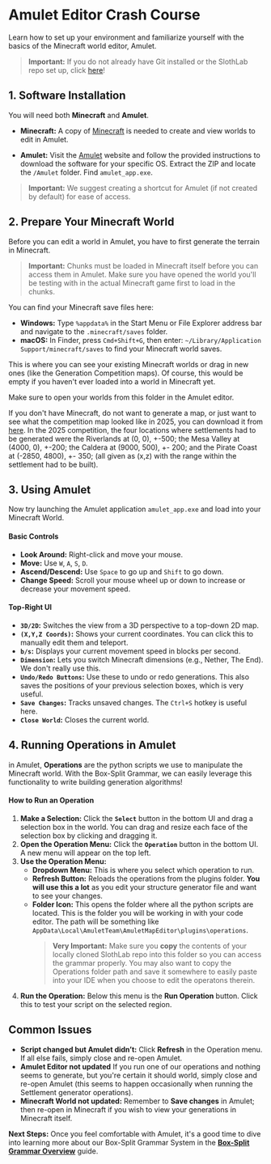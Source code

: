 # Amulet Editor Crash Course

Learn how to set up your environment and familiarize yourself with the basics of the Minecraft world editor, Amulet. 

 > **Important:** If you do not already have Git installed or the SlothLab repo set up, click [here](./REPO-SETUP.md)!

## 1. Software Installation 
You will need both **Minecraft** and **Amulet**.

* **Minecraft:** A copy of [Minecraft](https://www.minecraft.net/en-us) is needed to create and view worlds to edit in Amulet. 

* **Amulet:** Visit the [Amulet](https://www.amuletmc.com/) website and follow the provided instructions to download the software for your specific OS. Extract the ZIP and locate the `/Amulet` folder. Find `amulet_app.exe`.  

> **Important:** We suggest creating a shortcut for Amulet (if not created by default) for ease of access. 

## 2. Prepare Your Minecraft World

Before you can edit a world in Amulet, you have to first generate the terrain in Minecraft.

> **Important:** Chunks must be loaded in Minecraft itself before you can access them in Amulet. Make sure you have opened the world you'll be testing with in the actual Minecraft game first to load in the chunks.

You can find your Minecraft save files here:

* **Windows:** Type `%appdata%` in the Start Menu or File Explorer address bar and navigate to the `.minecraft/saves` folder. 
* **macOS:** In Finder, press `Cmd+Shift+G`, then enter: `~/Library/Application Support/minecraft/saves` to find your Minecraft world saves.

This is where you can see your existing Minecraft worlds or drag in new ones (like the Generation Competition maps). Of course, this would be empty if you haven't ever loaded into a world in Minecraft yet. 

Make sure to open your worlds from this folder in the Amulet editor.

If you don't have Minecraft, do not want to generate a map, or just want to see what the competition map looked like in 2025, you can download it from [here](https://www.dropbox.com/scl/fi/jsb1u4pjrs585sdj3e3kx/GDMC-2025-submission-map.zip?rlkey=2ckuzun7t3oyzvtskkxf354h4&e=1&st=mqeo01d4&dl=0). In the 2025 competition, the four locations where settlements had to be generated were the Riverlands at (0, 0), +-500; the Mesa Valley at (4000, 0), +-200; the Caldera at (9000, 500), +- 200; and the Pirate Coast at (-2850, 4800), +- 350; (all given as (x,z) with the range within the settlement had to be built).

## 3. Using Amulet

Now try launching the Amulet application `amulet_app.exe` and load into your Minecraft World. 

#### Basic Controls
* **Look Around:** Right-click and move your mouse.
* **Move:** Use `W`, `A`, `S`, `D`.
* **Ascend/Descend:** Use `Space` to go up and `Shift` to go down.
* **Change Speed:** Scroll your mouse wheel up or down to increase or decrease your movement speed.

#### Top-Right UI
* **`3D/2D`:** Switches the view from a 3D perspective to a top-down 2D map.
* **`(X,Y,Z Coords)`:** Shows your current coordinates. You can click this to manually edit them and teleport.
* **`b/s`:** Displays your current movement speed in blocks per second.
* **`Dimension`:** Lets you switch Minecraft dimensions (e.g., Nether, The End). We don't really use this.
* **`Undo/Redo Buttons`:** Use these to undo or redo generations. This also saves the positions of your previous selection boxes, which is very useful.
* **`Save Changes`:** Tracks unsaved changes. The `Ctrl+S` hotkey is useful here.
* **`Close World`:** Closes the current world.

## 4. Running Operations in Amulet

in Amulet, **Operations** are the python scripts we use to manipulate the Minecraft world. With the Box-Split Grammar, we can easily leverage this functionality to write building generation algorithms! 

#### How to Run an Operation
1.  **Make a Selection:** Click the **`Select`** button in the bottom UI and drag a selection box in the world. You can drag and resize each face of the selection box by clicking and dragging it.
2.  **Open the Operation Menu:** Click the **`Operation`** button in the bottom UI. A new menu will appear on the top left.
3.  **Use the Operation Menu:**
    * **Dropdown Menu:** This is where you select which operation to run.
    * **Refresh Button:** Reloads the operations from the plugins folder. **You will use this a lot** as you edit your structure generator file and want to see your changes.
    * **Folder Icon:** This opens the folder where all the python scripts are located. This is the folder you will be working in with your code editor. The path will be something like `AppData\Local\AmuletTeam\AmuletMapEditor\plugins\operations`. 
        > **Very Important:** Make sure you **copy** the contents of your locally cloned SlothLab repo into this folder so you can access the grammar properly. You may also want to copy the Operations folder path and save it somewhere to easily paste into your IDE when you choose to edit the operatons therein.
4.  **Run the Operation:** Below this menu is the **Run Operation** button. Click this to test your script on the selected region. 


## Common Issues
- **Script changed but Amulet didn’t:** Click **Refresh** in the Operation menu. If all else fails, simply close and re-open Amulet.
- **Amulet Editor not updated** If you run one of our operations and nothing seems to generate, but you're certain it should world, simply close and re-open Amulet (this seems to happen occasionally when running the Settlement generator operations).
- **Minecraft World not updated:** Remember to **Save changes** in Amulet; then re-open in Minecraft if you wish to view your generations in Minecraft itself.


**Next Steps:** Once you feel comfortable with Amulet, it's a good time to dive into learning more about our Box-Split Grammar System in the **[Box-Split Grammar Overview](./BOX-SPLIT-GRAMMAR.md)** guide.